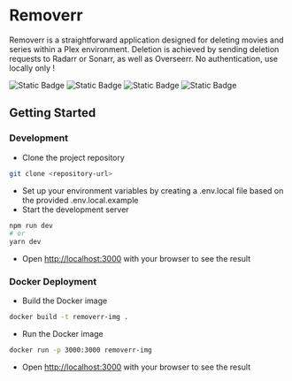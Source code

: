 # Removerr

Removerr is a straightforward application designed for deleting movies and series within a Plex environment. Deletion is achieved by sending deletion requests to Radarr or Sonarr, as well as Overseerr. No authentication, use locally only !

![Static Badge](https://img.shields.io/badge/NextJS-14.1.3-black)
![Static Badge](https://img.shields.io/badge/React-18-lightblue)
![Static Badge](https://img.shields.io/badge/TailwindCSS-3.3.0-blue)
![Static Badge](https://img.shields.io/badge/ShadcnUI-0.8.0-black)

## Getting Started

### Development

- Clone the project repository

```bash
git clone <repository-url>
```

- Set up your environment variables by creating a .env.local file based on the provided .env.local.example
- Start the development server

```bash
npm run dev
# or
yarn dev
```

- Open [http://localhost:3000](http://localhost:3000) with your browser to see the result

### Docker Deployment

- Build the Docker image

```bash
docker build -t removerr-img .
```

- Run the Docker image

```bash
docker run -p 3000:3000 removerr-img
```

- Open [http://localhost:3000](http://localhost:3000) with your browser to see the result
